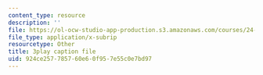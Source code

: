 ```yaml
---
content_type: resource
description: ''
file: https://ol-ocw-studio-app-production.s3.amazonaws.com/courses/24-908-creole-language-and-caribbean-identities-spring-2017/924ce257785760e60f957e55c0e7bd97_p8BXCDrYliY.srt
file_type: application/x-subrip
resourcetype: Other
title: 3play caption file
uid: 924ce257-7857-60e6-0f95-7e55c0e7bd97
---
```

